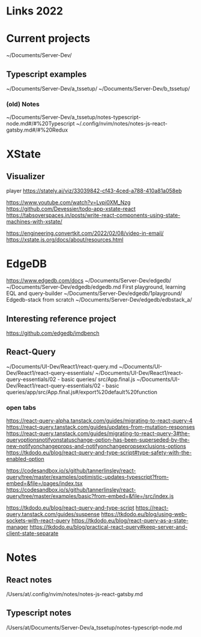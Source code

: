 
# Links 2022

# Current projects
~/Documents/Server-Dev/

## Typescript examples
~/Documents/Server-Dev/a_tssetup/
~/Documents/Server-Dev/b_tssetup/

### (old) Notes
~/Documents/Server-Dev/a_tssetup/notes-typescript-node.md#/#%20Typescript
~/.config/nvim/notes/notes-js-react-gatsby.md#/#%20Redux


# XState

## Visualizer
player
https://stately.ai/viz/33039842-cf43-4ced-a788-410a81a058eb


https://www.youtube.com/watch?v=Lvpi0XM_Nzg
https://github.com/Devessier/todo-app-xstate-react
https://tabsoverspaces.in/posts/write-react-components-using-state-machines-with-xstate/

https://engineering.convertkit.com/2022/02/08/video-in-email/
https://xstate.js.org/docs/about/resources.html


# EdgeDB
https://www.edgedb.com/docs
~/Documents/Server-Dev/edgedb/
~/Documents/Server-Dev/edgedb/edgedb.md
First playground, learning EQL and query-builder
~/Documents/Server-Dev/edgedb/1playground/
Edgedb-stack from scratch
~/Documents/Server-Dev/edgedb/edbstack_a/

## Interesting reference project
https://github.com/edgedb/imdbench

## React-Query
~/Documents/UI-Dev/React1/react-query.md
~/Documents/UI-Dev/React1/react-query-essentials/
~/Documents/UI-Dev/React1/react-query-essentials/02 - basic queries/
src/App.final.js
~/Documents/UI-Dev/React1/react-query-essentials/02 - basic queries/app/src/App.final.js#/export%20default%20function

### open tabs
https://react-query-alpha.tanstack.com/guides/migrating-to-react-query-4
https://react-query.tanstack.com/guides/updates-from-mutation-responses
https://react-query.tanstack.com/guides/migrating-to-react-query-3#the-queryoptionsnotifyonstatuschange-option-has-been-superseded-by-the-new-notifyonchangeprops-and-notifyonchangepropsexclusions-options
https://tkdodo.eu/blog/react-query-and-type-script#type-safety-with-the-enabled-option

https://codesandbox.io/s/github/tannerlinsley/react-query/tree/master/examples/optimistic-updates-typescript?from-embed=&file=/pages/index.tsx
https://codesandbox.io/s/github/tannerlinsley/react-query/tree/master/examples/basic?from-embed=&file=/src/index.js

https://tkdodo.eu/blog/react-query-and-type-script
https://react-query.tanstack.com/guides/suspense
https://tkdodo.eu/blog/using-web-sockets-with-react-query
https://tkdodo.eu/blog/react-query-as-a-state-manager
https://tkdodo.eu/blog/practical-react-query#keep-server-and-client-state-separate

# Notes

## React notes
/Users/at/.config/nvim/notes/notes-js-react-gatsby.md

## Typescript notes
/Users/at/Documents/Server-Dev/a_tssetup/notes-typescript-node.md









